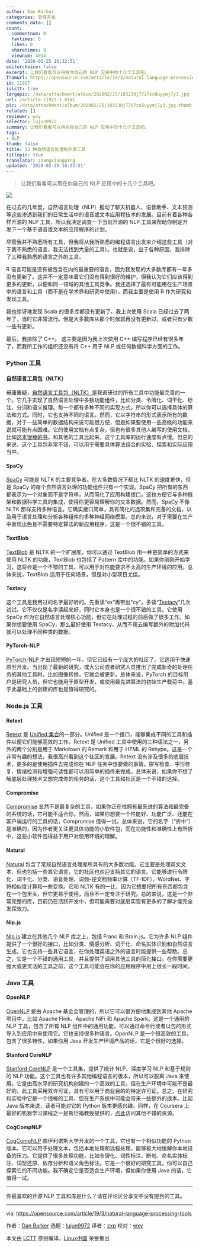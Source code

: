 ```yaml
---
author: Dan Barker
categories: 软件开发
comments_data: []
count:
  commentnum: 0
  favtimes: 0
  likes: 0
  sharetimes: 0
  viewnum: 4034
date: '2020-02-25 10:32:51'
editorchoice: false
excerpt: 让我们看看可以用在你自己的 NLP 应用中的十几个工具吧。
fromurl: https://opensource.com/article/19/3/natural-language-processing-tools
id: 11927
islctt: true
largepic: /data/attachment/album/202002/25/103230j77i7zx8uyymj7y3.jpg
url: /article-11927-1.html
pic: /data/attachment/album/202002/25/103230j77i7zx8uyymj7y3.jpg.thumb.jpg
related: []
reviewer: wxy
selector: lujun9972
summary: 让我们看看可以用在你自己的 NLP 应用中的十几个工具吧。
tags:
- NLP
thumb: false
title: 12 种自然语言处理的开源工具
titlepic: true
translator: zhangxiangping
updated: '2020-02-25 10:32:51'
---
```



> 
> 让我们看看可以用在你自己的 NLP 应用中的十几个工具吧。
> 
> 
> 


![](/data/attachment/album/202002/25/103230j77i7zx8uyymj7y3.jpg)


在过去的几年里，自然语言处理（NLP）推动了聊天机器人、语音助手、文本预测等这些渗透到我们的日常生活中的语音或文本应用程技术的发展。目前有着各种各样开源的 NLP 工具，所以我决定调查一下当前开源的 NLP 工具来帮助你制定开发下一个基于语音或文本的应用程序的计划。


尽管我并不熟悉所有工具，但我将从我所熟悉的编程语言出发来介绍这些工具（对于我不熟悉的语言，我无法找到大量的工具）。也就是说，出于各种原因，我排除了三种我熟悉的语言之外的工具。


R 语言可能是没有被包含在内的最重要的语言，因为我发现的大多数库都有一年多没有更新了。这并不一定意味着它们没有得到很好的维护，但我认为它们应该得到更多的更新，以便和同一领域的其他工具竞争。我还选择了最有可能用在生产场景中的语言和工具（而不是在学术界和研究中使用），而我主要是使用 R 作为研究和发现工具。


我也惊讶地发现 Scala 的很多库都没有更新了。我上次使用 Scala 已经过去了两年了，当时它非常流行。但是大多数库从那个时候就再没有更新过，或者只有少数一些有更新。


最后，我排除了 C++。 这主要是因为我上次使用 C++ 编写程序已经有很多年了，而我所工作的组织还没有将 C++ 用于 NLP 或任何数据科学方面的工作。


### Python 工具


#### 自然语言工具包（NLTK）


毋庸置疑，[自然语言工具包（NLTK）](http://www.nltk.org/)是我调研过的所有工具中功能最完善的一个。它几乎实现了自然语言处理中多数功能组件，比如分类、令牌化、词干化、标注、分词和语义推理。每一个都有多种不同的实现方式，所以你可以选择具体的算法和方式。同时，它也支持不同的语言。然而，它以字符串的形式表示所有的数据，对于一些简单的数据结构来说可能很方便，但是如果要使用一些高级的功能来说就可能有点困难。它的使用文档有点复杂，但也有很多其他人编写的使用文档，比如[这本很棒的书](http://www.nltk.org/book_1ed/)。和其他的工具比起来，这个工具库的运行速度有点慢。但总的来说，这个工具包非常不错，可以用于需要具体算法组合的实验、探索和实际应用当中。


#### SpaCy


[SpaCy](https://spacy.io/) 可能是 NLTK 的主要竞争者。在大多数情况下都比 NLTK 的速度更快，但是 SpaCy 的每个自然语言处理的功能组件只有一个实现。SpaCy 把所有的东西都表示为一个对象而不是字符串，从而简化了应用构建接口。这也方便它与多种框架和数据科学工具的集成，使得你更容易理解你的文本数据。然而，SpaCy 不像 NLTK 那样支持多种语言。它确实接口简单，具有简化的选项集和完备的文档，以及用于语言处理和分析各种组件的多种神经网络模型。总的来说，对于需要在生产中表现出色且不需要特定算法的新应用程序，这是一个很不错的工具。


#### TextBlob


[TextBlob](https://textblob.readthedocs.io/en/dev/) 是 NLTK 的一个扩展库。你可以通过 TextBlob 用一种更简单的方式来使用 NLTK 的功能，TextBlob 也包括了 Pattern 库中的功能。如果你刚刚开始学习，这将会是一个不错的工具，可以用于对性能要求不太高的生产环境的应用。总体来说，TextBlob 适用于任何场景，但是对小型项目尤佳。


#### Textacy


这个工具是我用过的名字最好听的。先重读“ex”再带出“cy”，多读“[Textacy](https://readthedocs.org/projects/textacy/)”几次试试。它不仅仅是名字读起来好，同时它本身也是一个很不错的工具。它使用 SpaCy 作为它自然语言处理核心功能，但它在处理过程的前后做了很多工作。如果你想要使用 SpaCy，那么最好使用 Textacy，从而不用去编写额外的附加代码就可以处理不同种类的数据。


#### PyTorch-NLP


[PyTorch-NLP](https://pytorchnlp.readthedocs.io/en/latest/) 才出现短短的一年，但它已经有一个庞大的社区了。它适用于快速原型开发。当出现了最新的研究，或大公司或者研究人员推出了完成新奇的处理任务的其他工具时，比如图像转换，它就会被更新。总体来说，PyTorch 的目标用户是研究人员，但它也能用于原型开发，或使用最先进算法的初始生产载荷中。基于此基础上的创建的库也是值得研究的。


### Node.js 工具


#### Retext


[Retext](https://www.npmjs.com/package/retext) 是 [Unified 集合](https://unified.js.org/)的一部分。Unified 是一个接口，能够集成不同的工具和插件以便它们能够高效的工作。Retext 是 Unified 工具中使用的三种语法之一，另外的两个分别是用于 Markdown 的 Remark 和用于 HTML 的 Rehype。这是一个非常有趣的想法，我很高兴看到这个社区的发展。Retext 没有涉及很多的底层技术，更多的是使用插件去完成你在 NLP 任务中想要做的事情。拼写检查、字形修复、情绪检测和增强可读性都可以用简单的插件来完成。总体来说，如果你不想了解底层处理技术又想完成你的任务的话，这个工具和社区是一个不错的选择。


#### Compromise


[Compromise](https://www.npmjs.com/package/compromise) 显然不是最复杂的工具，如果你正在找拥有最先进的算法和最完备的系统的话，它可能不适合你。然而，如果你想要一个性能好、功能广泛、还能在客户端运行的工具的话，Compromise 值得一试。总体来说，它的名字（“折中”）是准确的，因为作者更关注更具体功能的小软件包，而在功能性和准确性上有所折中，这些小软件包得益于用户对使用环境的理解。


#### Natural


[Natural](https://www.npmjs.com/package/natural) 包含了常规自然语言处理库所具有的大多数功能。它主要是处理英文文本，但也包括一些其它语言，它的社区也欢迎支持其它的语言。它能够进行令牌化、词干化、分类、语音处理、词频-逆文档频率计算（TF-IDF）、WordNet、字符相似度计算和一些变换。它和 NLTK 有的一比，因为它想要把所有东西都包含在一个包里头，但它更易于使用，而且不一定专注于研究。总的来说，这是一个非常完整的库，目前仍在活跃开发中，但可能需要对底层实现有更多的了解才能完全发挥效力。


#### Nlp.js


[Nlp.js](https://www.npmjs.com/package/node-nlp) 建立在其他几个 NLP 库之上，包括 Franc 和 Brain.js。它为许多 NLP 组件提供了一个很好的接口，比如分类、情感分析、词干化、命名实体识别和自然语言生成。它也支持一些其它语言，在你处理英语之外的语言时能提供一些帮助。总之，它是一个不错的通用工具，并且提供了调用其他工具的简化接口。在你需要更强大或更灵活的工具之前，这个工具可能会在你的应用程序中用上很长一段时间。


### Java 工具


#### OpenNLP


[OpenNLP](https://opennlp.apache.org/) 是由 Apache 基金会管理的，所以它可以很方便地集成到其他 Apache 项目中，比如 Apache Flink、Apache NiFi 和 Apache Spark。这是一个通用的 NLP 工具，包含了所有 NLP 组件中的通用功能，可以通过命令行或者以包的形式导入到应用中来使用它。它也支持很多种语言。OpenNLP 是一个很高效的工具，包含了很多特性，如果你用 Java 开发生产环境产品的话，它是个很好的选择。


#### Stanford CoreNLP


[Stanford CoreNLP](https://stanfordnlp.github.io/CoreNLP/) 是一个工具集，提供了统计 NLP、深度学习 NLP 和基于规则的 NLP 功能。这个工具也有许多其他编程语言的版本，所以可以脱离 Java 来使用。它是由高水平的研究机构创建的一个高效的工具，但在生产环境中可能不是最好的。此工具采用双许可证，具有可以用于商业目的的特定许可证。总之，在研究和实验中它是一个很棒的工具，但在生产系统中可能会带来一些额外的成本。比起 Java 版本来说，读者可能对它的 Python 版本更感兴趣。同样，在 Coursera 上最好的机器学习课程之一是斯坦福教授提供的，[点此](https://opensource.com/article/19/2/learn-data-science-ai)访问其他不错的资源。


#### CogCompNLP


[CogCompNLP](https://github.com/CogComp/cogcomp-nlp) 由伊利诺斯大学开发的一个工具，它也有一个相似功能的 Python 版本。它可以用于处理文本，包括本地处理和远程处理，能够极大地缓解你本地设备的压力。它提供了很多处理功能，比如令牌化、词性标注、断句、命名实体标注、词型还原、依存分析和语义角色标注。它是一个很好的研究工具，你可以自己探索它的不同功能。我不确定它是否适合生产环境，但如果你使用 Java 的话，它值得一试。




---


你最喜欢的开源 NLP 工具和库是什么？请在评论区分享文中没有提到的工具。




---


via: <https://opensource.com/article/19/3/natural-language-processing-tools>


作者：[Dan Barker](https://opensource.com/users/barkerd427) 选题：[lujun9972](https://github.com/lujun9972) 译者：[zxp](https://github.com/zhangxiangping) 校对：[wxy](https://github.com/wxy)


本文由 [LCTT](https://github.com/LCTT/TranslateProject) 原创编译，[Linux中国](https://linux.cn/) 荣誉推出